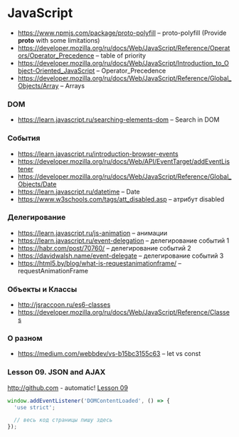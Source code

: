 # JavaScript

- https://www.npmjs.com/package/proto-polyfill – proto-polyfill (Provide __proto__ with some limitations)
- https://developer.mozilla.org/ru/docs/Web/JavaScript/Reference/Operators/Operator_Precedence – table of priority
- https://developer.mozilla.org/ru/docs/Web/JavaScript/Introduction_to_Object-Oriented_JavaScript – Operator_Precedence
- https://developer.mozilla.org/ru/docs/Web/JavaScript/Reference/Global_Objects/Array – Arrays

### DOM
- https://learn.javascript.ru/searching-elements-dom – Search in DOM

### События
- https://learn.javascript.ru/introduction-browser-events 
- https://developer.mozilla.org/ru/docs/Web/API/EventTarget/addEventListener
- https://developer.mozilla.org/ru/docs/Web/JavaScript/Reference/Global_Objects/Date
- https://learn.javascript.ru/datetime – Date
- https://www.w3schools.com/tags/att_disabled.asp – атрибут disabled

### Делегирование
- https://learn.javascript.ru/js-animation – анимации
- https://learn.javascript.ru/event-delegation – делегирование событий 1
- https://habr.com/post/70760/ – делегирование событий 2
- https://davidwalsh.name/event-delegate – делегирование событий 3
- https://html5.by/blog/what-is-requestanimationframe/ – requestAnimationFrame

### Объекты и Классы
- http://jsraccoon.ru/es6-classes
- https://developer.mozilla.org/ru/docs/Web/JavaScript/Reference/Classes

### О разном
- https://medium.com/webbdev/vs-b15bc3155c63 – let vs const

### Lesson 09. JSON and AJAX
http://github.com - automatic!
[Lesson 09](https://github.com/gromniki/js-udemy/tree/master/lesson-09/script.js)

```javascript
window.addEventListener('DOMContentLoaded', () => {
  'use strict';

  // весь код страницы пишу здесь
});
```